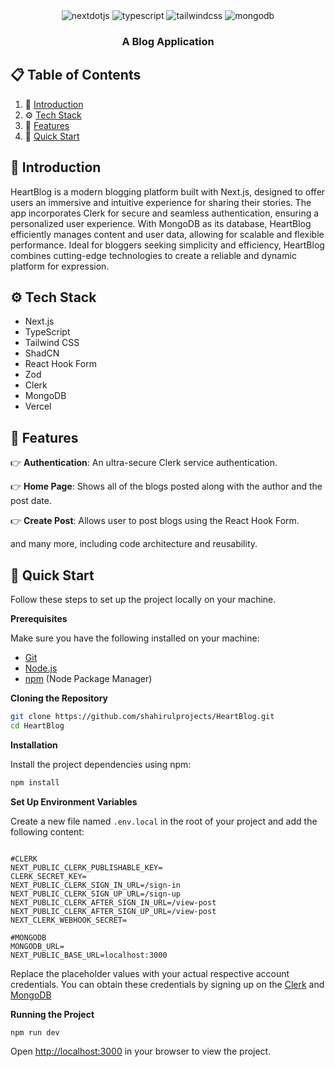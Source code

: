 <div align="center">
  
  
  <div>
    <img src="https://img.shields.io/badge/-Next_JS-black?style=for-the-badge&logoColor=white&logo=nextdotjs&color=000000" alt="nextdotjs" />
    <img src="https://img.shields.io/badge/-TypeScript-black?style=for-the-badge&logoColor=white&logo=typescript&color=3178C6" alt="typescript" />
    <img src="https://img.shields.io/badge/-Tailwind_CSS-black?style=for-the-badge&logoColor=white&logo=tailwindcss&color=06B6D4" alt="tailwindcss" />
    <img src="https://img.shields.io/badge/MongoDB-4EA94B?style=for-the-badge&logo=mongodb&logoColor=white" alt="mongodb" />
  </div>

  <h3 align="center">A Blog Application</h3>

  
</div>

## 📋 <a name="table">Table of Contents</a>

1. 🤖 [Introduction](#introduction)
2. ⚙️ [Tech Stack](#tech-stack)
3. 🔋 [Features](#features)
4. 🤸 [Quick Start](#quick-start)


## <a name="introduction">🤖 Introduction</a>

HeartBlog is a modern blogging platform built with Next.js, designed to offer users an immersive and intuitive experience for sharing their stories. The app incorporates Clerk for secure and seamless authentication, ensuring a personalized user experience. With MongoDB as its database, HeartBlog efficiently manages content and user data, allowing for scalable and flexible performance. Ideal for bloggers seeking simplicity and efficiency, HeartBlog combines cutting-edge technologies to create a reliable and dynamic platform for expression.

## <a name="tech-stack">⚙️ Tech Stack</a>

- Next.js
- TypeScript
- Tailwind CSS
- ShadCN
- React Hook Form
- Zod
- Clerk
- MongoDB
- Vercel

## <a name="features">🔋 Features</a>

👉 **Authentication**: An ultra-secure Clerk service authentication.

👉 **Home Page**: Shows all of the blogs posted along with the author and the post date.

👉 **Create Post**: Allows user to post blogs using the React Hook Form.

and many more, including code architecture and reusability. 

## <a name="quick-start">🤸 Quick Start</a>

Follow these steps to set up the project locally on your machine.

**Prerequisites**

Make sure you have the following installed on your machine:

- [Git](https://git-scm.com/)
- [Node.js](https://nodejs.org/en)
- [npm](https://www.npmjs.com/) (Node Package Manager)

**Cloning the Repository**

```bash
git clone https://github.com/shahirulprojects/HeartBlog.git
cd HeartBlog
```

**Installation**

Install the project dependencies using npm:

```bash
npm install
```

**Set Up Environment Variables**

Create a new file named `.env.local` in the root of your project and add the following content:

```env.local

#CLERK
NEXT_PUBLIC_CLERK_PUBLISHABLE_KEY=
CLERK_SECRET_KEY=
NEXT_PUBLIC_CLERK_SIGN_IN_URL=/sign-in
NEXT_PUBLIC_CLERK_SIGN_UP_URL=/sign-up
NEXT_PUBLIC_CLERK_AFTER_SIGN_IN_URL=/view-post
NEXT_PUBLIC_CLERK_AFTER_SIGN_UP_URL=/view-post
NEXT_CLERK_WEBHOOK_SECRET=

#MONGODB
MONGODB_URL=
NEXT_PUBLIC_BASE_URL=localhost:3000
```

Replace the placeholder values with your actual respective account credentials. You can obtain these credentials by signing up on the [Clerk](https://clerk.com/) and [MongoDB](https://www.mongodb.com/)

**Running the Project**

```bash
npm run dev
```

Open [http://localhost:3000](http://localhost:3000) in your browser to view the project.


